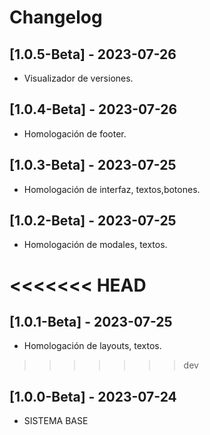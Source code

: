 # Changelog

## [1.0.5-Beta] - 2023-07-26
- Visualizador de versiones.

## [1.0.4-Beta] - 2023-07-26
- Homologación de footer.

## [1.0.3-Beta] - 2023-07-25
- Homologación de interfaz, textos,botones.

## [1.0.2-Beta] - 2023-07-25
- Homologación de modales, textos.

<<<<<<< HEAD
=======
## [1.0.1-Beta] - 2023-07-25
- Homologación de layouts, textos.

>>>>>>> dev
## [1.0.0-Beta] - 2023-07-24
- SISTEMA BASE

 